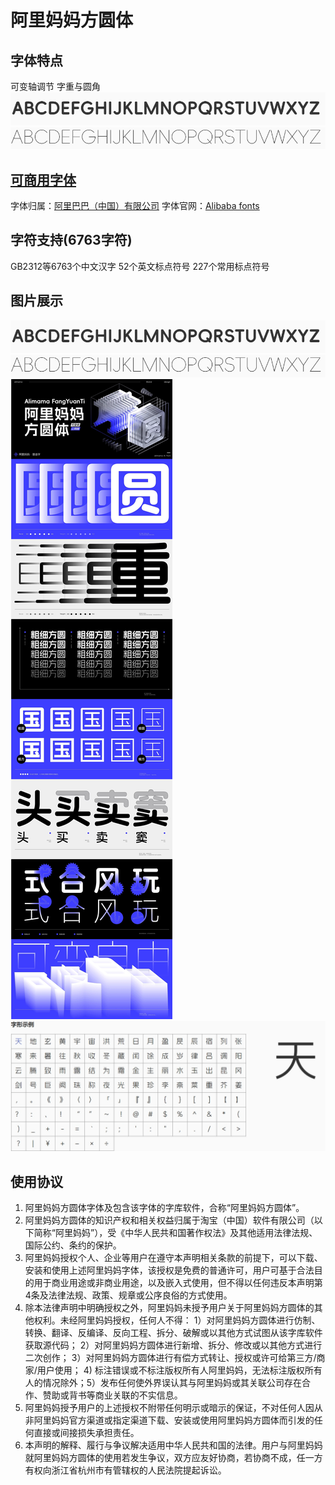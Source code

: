 # 阿里妈妈方圆体
## 字体特点
可变轴调节 字重与圆角
<img src="images/1022.png">
<img src="images/1024.png">

## [可商用字体](#使用协议)
字体归属：[阿里巴巴（中国）有限公司](https://www.alibaba.com/)
字体官网：[Alibaba fonts](https://alibabafonts.com)
## 字符支持(6763字符)
GB2312等6763个中文汉字
52个英文标点符号
227个常用标点符号

## 图片展示
<img src="images/1022.png">
<img src="images/1024.png">
<img src="images/1021.jpeg">
<img src="images/1023.png">

## 使用协议
1.  阿里妈妈方圆体字体及包含该字体的字库软件，合称“阿里妈妈方圆体”。 
2.  阿里妈妈方圆体的知识产权和相关权益归属于淘宝（中国）软件有限公司（以下简称“阿里妈妈”），受《中华人民共和国著作权法》及其他适用法律法规、国际公约、条约的保护。 
3.  阿里妈妈授权个人、企业等用户在遵守本声明相关条款的前提下，可以下载、安装和使用上述阿里妈妈字体，该授权是免费的普通许可，用户可基于合法目的用于商业用途或非商业用途，以及嵌入式使用，但不得以任何违反本声明第4条及法律法规、政策、规章或公序良俗的方式使用。 
4.  除本法律声明中明确授权之外，阿里妈妈未授予用户关于阿里妈妈方圆体的其他权利。未经阿里妈妈授权，任何人不得：
    1）对阿里妈妈方圆体进行仿制、转换、翻译、反编译、反向工程、拆分、破解或以其他方式试图从该字库软件获取源代码；
    2）对阿里妈妈方圆体进行新增、拆分、修改或以其他方式进行二次创作；
    3）对阿里妈妈方圆体进行有偿方式转让、授权或许可给第三方/商家/用户使用；
    4) 标注错误或不标注版权所有人阿里妈妈，无法标注版权所有人的情况除外；5）发布任何使外界误认其与阿里妈妈或其关联公司存在合作、赞助或背书等商业关联的不实信息。 
5.  阿里妈妈授予用户的上述授权不附带任何明示或暗示的保证，不对任何人因从非阿里妈妈官方渠道或指定渠道下载、安装或使用阿里妈妈方圆体而引发的任何直接或间接损失承担责任。 
6.  本声明的解释、履行与争议解决适用中华人民共和国的法律。用户与阿里妈妈就阿里妈妈方圆体的使用若发生争议，双方应友好协商，若协商不成，任一方有权向浙江省杭州市有管辖权的人民法院提起诉讼。 